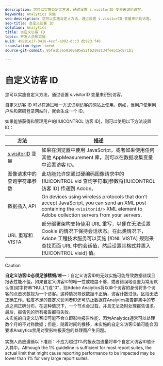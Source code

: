 ```yaml
---
description: 您可以实施自定义方法，通过设置 s.visitorID 变量来识别访客。
keywords: Analytics 实施
seo-description: 您可以实施自定义方法，通过设置 s.visitorID 变量来识别访客。
seo-title: 自定义访客 ID
solution: Analytics
title: 自定义访客 ID
topic: 开发人员和实施
uuid: 49881e27-0418-4ecf-a092-dcc3 db923 f40
translation-type: tm+mt
source-git-commit: 86fe1b3650100a05e52fb2102134fee515c871b1

---
```



# 自定义访客 ID

您可以实施自定义方法，通过设置 s.visitorID 变量来识别访客。

自定义访客 ID 可以在通过唯一方式识别访客的网站上使用。例如，当用户使用用户名和密码登录网站时，就会生成一个 ID。

如果能够获得和管理用户的[!UICONTROL 访客 ID]，则可以使用以下方法设置 ID：

| 方法 | 描述 |
|---|---|
| [s.visitorID](/help/implement/js-implementation/c-variables/page-variables.md) 变量 | 如果在浏览器中使用 JavaScript，或者如果使用任何其他 AppMeasurement 库，则可以在数据收集变量中设置访客 ID。 |
| 图像请求中的查询字符串参数 | 此功能允许您通过硬编码图像请求中的 [!UICONTROL vid 查询字符串]参数将[!UICONTROL 访客 ID] 传递到 Adobe。 |
| 数据插入 API | On devices using wireless protocols that don't accept JavaScript, you can send an XML post containing the `<visitorid/>` XML element to Adobe collection servers from your servers. |
| URL 重写和 VISTA | 部分部署架构支持使用 URL 重写，以便在无法设置 Cookie 的情况下保持会话状态。在此类情况下，Adobe 工程技术服务可以实施 [!DNL VISTA] 规则来查找页面 URL 中的会话值，然后设置其格式并置入 [!UICONTROL visid] 值。 |
>[!CAUTION]
>**自定义访客ID必须足够精细/唯一**：自定义访客ID的无效实施可能导致数据错误且报表性能不佳。如果自定义访客ID的唯一性或粒度不够，或者错误地设置为常用默认值(如字符串“NULL”)或“0”，则Adobe Analytics将以单个访客的身份将多个访客的点击次数视为一个访客。这种情况导致数据不正确，访客计数过低，区段无法正确工作。粒度不足的自定义访问者ID还可防止数据在Analytics报告群集中的节点之间正确分布。在这种情况下，一个节点会过载，并且无法及时处理报告请求。最后，报告包的所有报告都将失败。<br>未实施的自定义访客ID可能不会立即影响报告性能，因为Analytics通常可以处理数个月的不对称数据；但是，随着时间的推移，未实施的自定义访客ID值可能会因要求Analytics禁用对受影响报表包的处理而产生问题。</br><br>实施人员应遵循以下准则：不应为超过1%的报表包流量将单个自定义访客ID值计入其中。Although the 1% guideline is sufficient for most report suites, the actual limit that might cause reporting performance to be impacted may be lower than 1% for very large report suites.</br>
